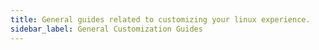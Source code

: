```yaml
---
title: General guides related to customizing your linux experience.
sidebar_label: General Customization Guides
---
```

